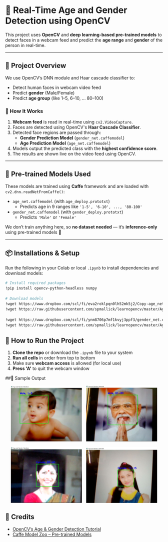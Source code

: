 # 🧠 Real-Time Age and Gender Detection using OpenCV

This project uses **OpenCV** and **deep learning-based pre-trained models** to detect faces in a webcam feed and predict the **age range** and **gender** of the person in real-time.

---

## 📌 Project Overview

We use OpenCV’s DNN module and Haar cascade classifier to:

- Detect human faces in webcam video feed
- Predict **gender** (Male/Female)
- Predict **age group** (like 1–5, 6–10, ... 80–100)

### 🚀 How It Works

1. **Webcam feed** is read in real-time using `cv2.VideoCapture`.
2. Faces are detected using OpenCV's **Haar Cascade Classifier**.
3. Detected face regions are passed through:
   - **Gender Prediction Model** (`gender_net.caffemodel`)
   - **Age Prediction Model** (`age_net.caffemodel`)
4. Models output the predicted class with the **highest confidence score**.
5. The results are shown live on the video feed using OpenCV.

---

## 🧠 Pre-trained Models Used

These models are trained using **Caffe** framework and are loaded with `cv2.dnn.readNetFromCaffe()`:

- `age_net.caffemodel` (with `age_deploy.prototxt`)
  - Predicts age in 9 ranges like `'1-5', '6-10', ..., '80-100'`
- `gender_net.caffemodel` (with `gender_deploy.prototxt`)
  - Predicts `'Male'` or `'Female'`

We don’t train anything here, so **no dataset needed** — it’s **inference-only** using pre-trained models 🎯

---

## 📦 Installations & Setup

Run the following in your Colab or local `.ipynb` to install dependencies and download models:

```bash
# Install required packages
!pip install opencv-python-headless numpy

# Download models
!wget https://www.dropbox.com/scl/fi/eva2roklpqn0lh52mk5j2/Copy-age_net.caffemodel?rlkey=nt9d615zw0tupmqsrgit635y5&st=cdrdqk63&dl=1 -O age_net.caffemodel
!wget https://raw.githubusercontent.com/spmallick/learnopencv/master/AgeGender/age_deploy.prototxt -O age_deploy.prototxt

!wget https://www.dropbox.com/scl/fi/ynm8706p7mf1kvyj3ppf3/gender_net.caffemodel?rlkey=c4mjwtr4iuzpstwgeowr7tuk7&st=w4xpdcmf&dl=1 -O gender_net.caffemodel
!wget https://raw.githubusercontent.com/spmallick/learnopencv/master/AgeGender/gender_deploy.prototxt -O gender_deploy.prototxt

```

## 🚀 How to Run the Project

1. **Clone the repo** or download the `.ipynb` file to your system  
2. **Run all cells** in order from top to bottom  
3. Make sure **webcam access** is allowed (for local use)  
4. **Press 'A'** to quit the webcam window

##📸 Sample Output

<p align="center">
  <img src="assets/img1.JPG" width="45%" style="margin-right: 10px;" />
  <img src="assets/img2.JPG" width="45%" />
</p>
<p align="center">
  <img src="assets/img3.JPG" width="45%" style="margin-right: 10px;" />
  <img src="assets/img4.JPG" width="45%" />
</p>


## 🙌 Credits

- [OpenCV’s Age & Gender Detection Tutorial](https://github.com/spmallick/learnopencv/tree/master/AgeGender)
- [Caffe Model Zoo – Pre-trained Models](https://github.com/BVLC/caffe/wiki/Model-Zoo)
